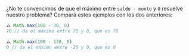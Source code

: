¿No te convencimos de que el máximo entre `saldo - monto`  y `0` resuelve nuestro problema? Compará estos ejemplos con los dos anteriores:

```javascript
ム Math.max(100 - 30, 0)
70 // da el máximo entre 70 y 0, que es 70  

ム Math.max(100 - 120, 0)
0 // da el máximo entre -20 y 0, que es 0
```


